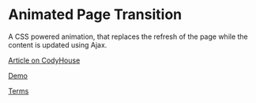 Animated Page Transition
=========

A CSS powered animation, that replaces the refresh of the page while the content is updated using Ajax.

[Article on CodyHouse](http://codyhouse.co/gem/animated-page-transition/)

[Demo](http://codyhouse.co/demo/animated-page-transition/index.html)
 
[Terms](http://codyhouse.co/terms/)

